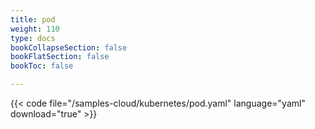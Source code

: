 ```yaml
---
title: pod
weight: 110
type: docs
bookCollapseSection: false
bookFlatSection: false
bookToc: false

---
```


{{< code file="/samples-cloud/kubernetes/pod.yaml" language="yaml" download="true" >}}
